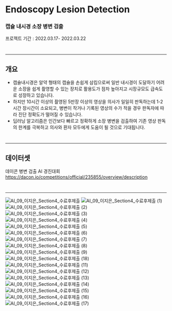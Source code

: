 # Endoscopy Lesion Detection
### 캡슐 내시경 소장 병변 검출
프로젝트 기간 : 2022.03.17- 2022.03.22
#
#
---
## 개요
* 캡슐내시경은 알약 형태의 캡슐을 손쉽게 삼킴으로써 일반 내시경이 도달하기 어려운 소장을 쉽게 촬영할 수 있는 장치로 활용도가 점차 높아지고 시장규모도 급속도로 성장하고 있습니다. 
* 하지만 10시간 이상의 촬영된 5만장 이상의 영상을 의사가 일일히 판독하는데 1-2시간 장시간이 소요되고, 병변이 작거나 기록된 영상의 수가 적을 경우 판독자에 따라 진단 정확도가 떨어질 수 있습니다. 
* 딥러닝 알고리즘은 인간보다 빠르고 정확하게 소장 병변을 검출하여 기존 영상 판독의 한계를 극복하고 의사와 환자 모두에게 도움이 될 것으로 기대됩니다.
#
---
## 데이터셋
데이콘 병변 검출 AI 경진대회  
https://dacon.io/competitions/official/235855/overview/description
#
---

![AI_09_이지은_Section4_수료후제출](https://user-images.githubusercontent.com/93903494/184851555-e2ef54c6-5da5-4d8b-8f74-9157eef9e147.png)
![AI_09_이지은_Section4_수료후제출 (1)](https://user-images.githubusercontent.com/93903494/184851583-00a5f26f-52dd-4f70-a4ce-1103dd91cc54.png)
![AI_09_이지은_Section4_수료후제출 (2)](https://user-images.githubusercontent.com/93903494/184851594-b1329d51-4645-4526-8a48-d7703131bcbb.png)
![AI_09_이지은_Section4_수료후제출 (3)](https://user-images.githubusercontent.com/93903494/184851611-38d37949-e271-4b5f-b9ca-7be825d626c9.png)
![AI_09_이지은_Section4_수료후제출 (4)](https://user-images.githubusercontent.com/93903494/184851626-20da1a14-42d0-4f16-9aee-6de72611b70e.png)
![AI_09_이지은_Section4_수료후제출 (5)](https://user-images.githubusercontent.com/93903494/184851639-b3547b5d-571e-4c7a-b6aa-d6dcb63c3eac.png)
![AI_09_이지은_Section4_수료후제출 (6)](https://user-images.githubusercontent.com/93903494/184851652-a2e3d960-b7f9-4691-a244-18941fb7f25d.png)
![AI_09_이지은_Section4_수료후제출 (7)](https://user-images.githubusercontent.com/93903494/184851660-4643469a-fe86-4d11-ae7e-43d32ab6bddb.png)
![AI_09_이지은_Section4_수료후제출 (8)](https://user-images.githubusercontent.com/93903494/184851691-846b52e6-5662-4b0c-b83f-5e2a684c30a2.png)
![AI_09_이지은_Section4_수료후제출 (9)](https://user-images.githubusercontent.com/93903494/184851706-a5875db3-a5e6-4a17-8026-ee5897bbb7e2.png)
![AI_09_이지은_Section4_수료후제출 (18)](https://user-images.githubusercontent.com/93903494/184851794-674c0673-235a-4df3-a91b-50651d533b4b.png)
![AI_09_이지은_Section4_수료후제출 (11)](https://user-images.githubusercontent.com/93903494/184851810-a3bbfa5f-59f0-460e-beb5-90f5779c6a86.png)
![AI_09_이지은_Section4_수료후제출 (12)](https://user-images.githubusercontent.com/93903494/184851821-8218c550-28a2-4405-9677-3822851f09ee.png)
![AI_09_이지은_Section4_수료후제출 (13)](https://user-images.githubusercontent.com/93903494/184851841-acf514cf-3bed-46ca-af0d-c022e19ff545.png)
![AI_09_이지은_Section4_수료후제출 (14)](https://user-images.githubusercontent.com/93903494/184851851-b3c7ed9a-f308-4f6e-88ce-3b26543dc423.png)
![AI_09_이지은_Section4_수료후제출 (15)](https://user-images.githubusercontent.com/93903494/184851866-eff18c4b-3619-4f3f-8807-9687ce33015f.png)
![AI_09_이지은_Section4_수료후제출 (16)](https://user-images.githubusercontent.com/93903494/184851877-d4a72f2c-0931-45d9-8756-63a4839e49a3.png)
![AI_09_이지은_Section4_수료후제출 (17)](https://user-images.githubusercontent.com/93903494/184851890-959090c7-bdbb-409e-a4d8-d8cd5ac47c7c.png)
